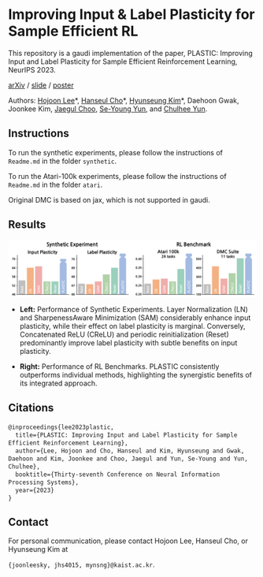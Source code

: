 # Improving Input & Label Plasticity for Sample Efficient RL

This repository is a gaudi implementation of the paper, PLASTIC: Improving Input and Label Plasticity for Sample Efficient Reinforcement Learning, NeurIPS 2023.

[arXiv](https://arxiv.org/abs/2306.10711) /
[slide](https://drive.google.com/file/d/1-QeWhom9l7mUt3m7zJV-_DIGMtL7F2Cq/view) /
[poster](https://drive.google.com/file/d/1-OTP_-rw2x-csjsJ9jH7utuHw9zDxsJc/view)

Authors: 
[Hojoon Lee](https://joonleesky.github.io/about/)\*,
[Hanseul Cho](https://hanseuljo.github.io/)\*,
[Hyunseung Kim](https://mynsng.github.io/)\*, 
Daehoon Gwak, 
Joonkee Kim, 
[Jaegul Choo](https://sites.google.com/site/jaegulchoo/), 
[Se-Young Yun](https://fbsqkd.github.io/), and 
[Chulhee Yun](https://chulheeyun.github.io/).


## Instructions

To run the synthetic experiments, please follow the instructions of `Readme.md` in the folder `synthetic`.

To run the Atari-100k experiments, please follow the instructions of `Readme.md` in the folder `atari`.

Original DMC is based on jax, which is not supported in gaudi. 

## Results

![plot](results.png)

- **Left:** Performance of Synthetic Experiments. Layer Normalization (LN) and SharpenessAware Minimization (SAM) considerably enhance input plasticity, while their effect on label plasticity
is marginal. Conversely, Concatenated ReLU (CReLU) and periodic reinitialization (Reset) predominantly improve label plasticity with subtle benefits on input plasticity. 

- **Right:** Performance of RL Benchmarks. PLASTIC consistently outperforms individual methods, highlighting the synergistic benefits of its integrated approach.



## Citations

```
@inproceedings{lee2023plastic,
  title={PLASTIC: Improving Input and Label Plasticity for Sample Efficient Reinforcement Learning},
  author={Lee, Hojoon and Cho, Hanseul and Kim, Hyunseung and Gwak, Daehoon and Kim, Joonkee and Choo, Jaegul and Yun, Se-Young and Yun, Chulhee},
  booktitle={Thirty-seventh Conference on Neural Information Processing Systems},
  year={2023}
}
```

## Contact

For personal communication, please contact Hojoon Lee, Hanseul Cho, or Hyunseung Kim at 

`{joonleesky, jhs4015, mynsng}@kaist.ac.kr`.
